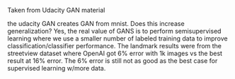 Taken from Udacity GAN material

the udacity GAN creates GAN from mnist. Does this increase generalization? 
Yes, the real value of GANS is to perform semisupervised learning where we 
use a smaller number of labeled training data to improve classification/classifier performance. 
The landmark results were from the streetview dataset where OpenAI got 6% error with 1k 
images vs the best result at 16% error. The 6% error is still not as good as the best case for 
supervised learning w/more data. 



